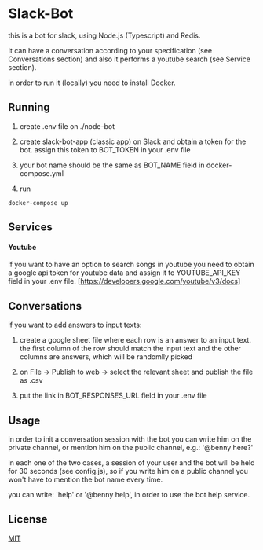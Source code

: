 # Slack-Bot

this is a bot for slack, using Node.js (Typescript) and Redis.

It can have a conversation according to your specification (see Conversations section) and also it performs a youtube search (see Service section).

in order to run it (locally) you need to install Docker.

## Running

1. create .env file on ./node-bot

2. create slack-bot-app (classic app) on Slack and obtain a token for the bot. assign this token to BOT_TOKEN in your .env file

3. your bot name should be the same as BOT_NAME field in docker-compose.yml

4. run 
```bach
docker-compose up
```

## Services

#### Youtube

if you want to have an option to search songs in youtube you need to obtain a google api token for youtube data and assign it to YOUTUBE_API_KEY field in your .env file. [https://developers.google.com/youtube/v3/docs]

## Conversations

if you want to add answers to input texts:

1. create a google sheet file where each row is an answer to an input text. the first column of the row should match the input text and the other columns are answers, which will be randomlly picked 

2. on File -> Publish to web -> select the relevant sheet and publish the file as .csv

3. put the link in BOT_RESPONSES_URL field in your .env file

## Usage

in order to init a conversation session with the bot you can write him on the private channel, or mention him on the public channel, e.g.: '@benny here?'

in each one of the two cases, a session of your user and the bot will be held for 30 seconds (see config.js), so if you write him on a public channel you won't have to mention the bot name every time.

you can write: 'help' or '@benny help', in order to use the bot help service.


## License
[MIT](https://choosealicense.com/licenses/mit/)


